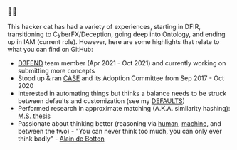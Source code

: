 ### 🐱‍💻

This hacker cat has had a variety of experiences, starting in DFIR, transitioning to CyberFX/Deception, going deep into Ontology, and ending up in IAM (current role).
However, here are some highlights that relate to what you can find on GitHub:
- [D3FEND](https://github.com/d3fend) team member (Apr 2021 - Oct 2021) and currently working on submitting more concepts
- Stood up & ran [CASE](https://github.com/casework) and its Adoption Committee from Sep 2017 - Oct 2020
- Interested in automating things but thinks a balance needs to be struck between defaults and customization (see my [DEFAULTS](https://github.com/vikhari/DEFAULTS))
- Performed research in approximate matching (A.K.A. similarity hashing): [M.S. thesis](https://github.com/vikhari/Sim-Find)
- Passionate about thinking better (reasoning via [human](https://en.wikipedia.org/wiki/Reason#Deductive_reasoning), [machine](https://en.wikipedia.org/wiki/Reasoning_system), and between the two) - "You can never think too much, you can only ever think badly" - [Alain de Botton](https://youtu.be/-EvvPZFdjyk?si=CoZTHdn8kGyM0Qjq&t=701)
